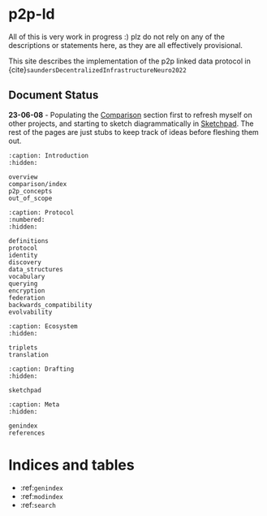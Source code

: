 # p2p-ld

All of this is very work in progress :) plz do not rely on any of the descriptions or statements here, as they are all effectively provisional.

This site describes the implementation of the p2p linked data protocol in {cite}`saundersDecentralizedInfrastructureNeuro2022`
 
## Document Status

**23-06-08** - Populating the [Comparison](comparison) section first to refresh myself on other projects, and starting to sketch diagrammatically in [Sketchpad](sketchpad). The rest of the pages are just stubs to keep track of ideas before fleshing them out.

```{toctree}
:caption: Introduction
:hidden:

overview
comparison/index
p2p_concepts
out_of_scope
```  

```{toctree}
:caption: Protocol
:numbered:
:hidden:

definitions
protocol
identity
discovery
data_structures
vocabulary
querying
encryption
federation
backwards_compatibility
evolvability
```

```{toctree}
:caption: Ecosystem
:hidden:

triplets
translation
```

```{toctree}
:caption: Drafting
:hidden:

sketchpad
```

```{toctree}
:caption: Meta
:hidden:

genindex
references
```

Indices and tables
==================

* :ref:`genindex`
* :ref:`modindex`
* :ref:`search`

